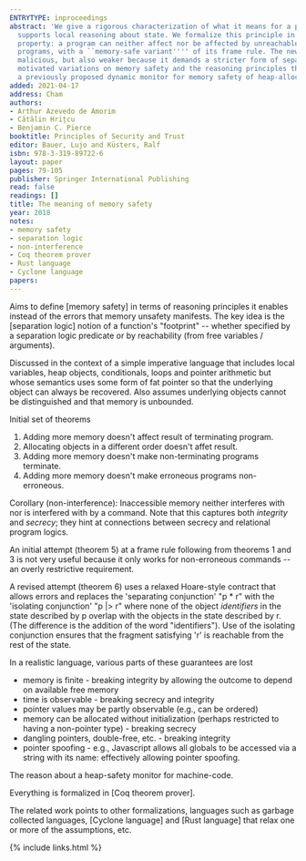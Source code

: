 ```yaml
---
ENTRYTYPE: inproceedings
abstract: 'We give a rigorous characterization of what it means for a programming language to be memory safe, capturing the intuition that memory safety
  supports local reasoning about state. We formalize this principle in two ways. First, we show how a small memory-safe language validates a noninterference
  property: a program can neither affect nor be affected by unreachable parts of the state. Second, we extend separation logic, a proof system for heap-manipulating
  programs, with a ``memory-safe variant'''' of its frame rule. The new rule is stronger because it applies even when parts of the program are buggy or
  malicious, but also weaker because it demands a stricter form of separation between parts of the program state. We also consider a number of pragmatically
  motivated variations on memory safety and the reasoning principles they support. As an application of our characterization, we evaluate the security of
  a previously proposed dynamic monitor for memory safety of heap-allocated data.'
added: 2021-04-17
address: Cham
authors:
- Arthur Azevedo de Amorim
- Cătălin Hrițcu
- Benjamin C. Pierce
booktitle: Principles of Security and Trust
editor: Bauer, Lujo and Küsters, Ralf
isbn: 978-3-319-89722-6
layout: paper
pages: 79-105
publisher: Springer International Publishing
read: false
readings: []
title: The meaning of memory safety
year: 2018
notes:
- memory safety
- separation logic
- non-interference
- Coq theorem prover
- Rust language
- Cyclone language
papers:
---
```


Aims to define [memory safety] in terms of reasoning principles it enables instead of the errors that memory unsafety manifests.
The key idea is the [separation logic] notion of a function's "footprint" -- whether specified by a separation logic predicate
or by reachability (from free variables / arguments).

Discussed in the context of a simple imperative language that includes local
variables, heap objects, conditionals, loops and pointer arithmetic but whose
semantics uses some form of fat pointer so that the underlying object can
always be recovered. Also assumes underlying objects cannot be distinguished
and that memory is unbounded.

Initial set of theorems

1. Adding more memory doesn't affect result of terminating program.
2. Allocating objects in a different order doesn't affet result.
3. Adding more memory doesn't make non-terminating programs terminate.
4. Adding more memory doesn't make erroneous programs non-erroneous.

Corollary (non-interference): Inaccessible memory neither interferes with nor
is interfered with by a command.
Note that this captures both *integrity* and *secrecy*; they hint at connections between secrecy and relational program logics.

An initial attempt (theorem 5) at a frame rule following from theorems 1 and 3 is not very
useful because it only works for non-erroneous commands -- an overly restrictive requirement.

A revised attempt (theorem 6) uses a relaxed Hoare-style contract that allows
errors and replaces the 'separating conjunction' "p * r" with the 'isolating
conjunction' "p |> r" where none of the object *identifiers* in the state
described by p overlap with the objects in the state described by r. (The
difference is the addition of the word "identifiers").  Use of the isolating
conjunction ensures that the fragment satisfying 'r' is reachable from the rest
of the state.

In a realistic language, various parts of these guarantees are lost

- memory is finite - breaking integrity by allowing the outcome to depend
  on available free memory
- time is observable - breaking secrecy and integrity
- pointer values may be partly observable (e.g., can be ordered)
- memory can be allocated without initialization (perhaps restricted to
  having a non-pointer type) - breaking secrecy
- dangling pointers, double-free, etc. - breaking integrity
- pointer spoofing - e.g., Javascript allows all globals to be
  accessed via a string with its name: effectively allowing pointer spoofing.

The reason about a heap-safety monitor for machine-code.

Everything is formalized in [Coq theorem prover].

The related work points to other formalizations, languages such as garbage
collected languages, [Cyclone language] and [Rust language] that relax one or
more of the assumptions, etc.

{% include links.html %}
